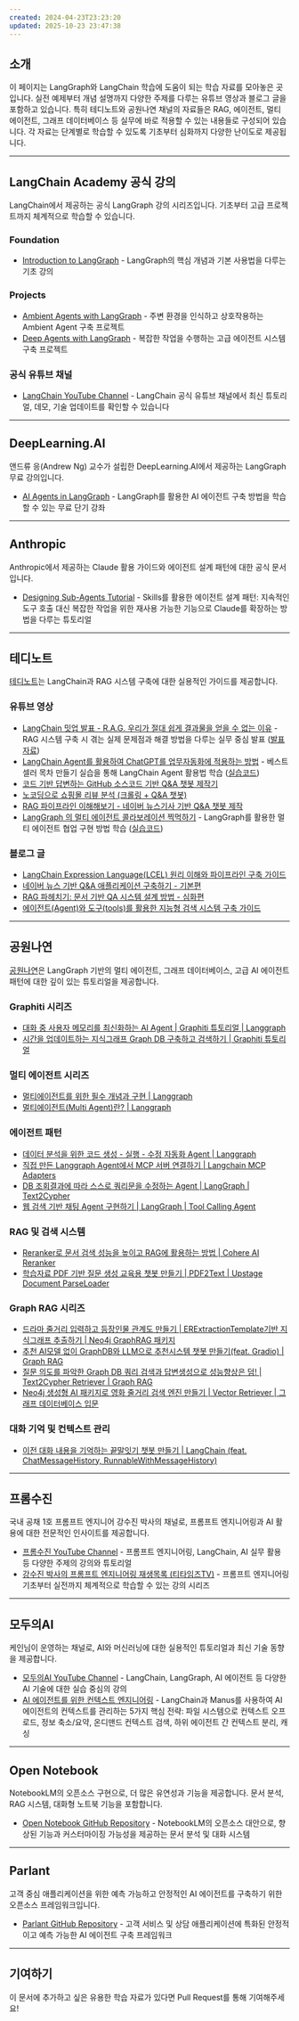 ```yaml
---
created: 2024-04-23T23:23:20
updated: 2025-10-23 23:47:38
---
```

## 소개

이 페이지는 LangGraph와 LangChain 학습에 도움이 되는 학습 자료를 모아놓은 곳입니다. 실전 예제부터 개념 설명까지 다양한 주제를 다루는 유튜브 영상과 블로그 글을 포함하고 있습니다. 특히 테디노트와 공원나연 채널의 자료들은 RAG, 에이전트, 멀티 에이전트, 그래프 데이터베이스 등 실무에 바로 적용할 수 있는 내용들로 구성되어 있습니다. 각 자료는 단계별로 학습할 수 있도록 기초부터 심화까지 다양한 난이도로 제공됩니다.

---

## LangChain Academy 공식 강의

LangChain에서 제공하는 공식 LangGraph 강의 시리즈입니다. 기초부터 고급 프로젝트까지 체계적으로 학습할 수 있습니다.

### Foundation

- [Introduction to LangGraph](https://academy.langchain.com/courses/take/intro-to-langgraph/) - LangGraph의 핵심 개념과 기본 사용법을 다루는 기초 강의

### Projects

- [Ambient Agents with LangGraph](https://academy.langchain.com/courses/take/ambient-agents/lessons/66147185-building-agents) - 주변 환경을 인식하고 상호작용하는 Ambient Agent 구축 프로젝트
- [Deep Agents with LangGraph](https://academy.langchain.com/courses/take/deep-agents-with-langgraph/lessons/68193153-welcome) - 복잡한 작업을 수행하는 고급 에이전트 시스템 구축 프로젝트

### 공식 유튜브 채널

- [LangChain YouTube Channel](https://www.youtube.com/@LangChain) - LangChain 공식 유튜브 채널에서 최신 튜토리얼, 데모, 기술 업데이트를 확인할 수 있습니다

---

## DeepLearning.AI

앤드류 응(Andrew Ng) 교수가 설립한 DeepLearning.AI에서 제공하는 LangGraph 무료 강의입니다.

- [AI Agents in LangGraph](https://www.deeplearning.ai/short-courses/ai-agents-in-langgraph/) - LangGraph를 활용한 AI 에이전트 구축 방법을 학습할 수 있는 무료 단기 강좌

---

## Anthropic

Anthropic에서 제공하는 Claude 활용 가이드와 에이전트 설계 패턴에 대한 공식 문서입니다.

- [Designing Sub-Agents Tutorial](https://github.com/anthropics/claude-cookbooks/blob/main/multimodal/using_sub_agents.ipynb) - Skills를 활용한 에이전트 설계 패턴: 지속적인 도구 호출 대신 복잡한 작업을 위한 재사용 가능한 기능으로 Claude를 확장하는 방법을 다루는 튜토리얼

---

## 테디노트

[테디노트](https://www.youtube.com/@teddynote)는 LangChain과 RAG 시스템 구축에 대한 실용적인 가이드를 제공합니다.

### 유튜브 영상

- [LangChain 밋업 발표 - R.A.G. 우리가 절대 쉽게 결과물을 얻을 수 없는 이유](https://www.youtube.com/watch?v=NfQrRQmDrcc) - RAG 시스템 구축 시 겪는 실제 문제점과 해결 방법을 다루는 실무 중심 발표 ([발표자료](https://aifactory.space/task/2719/discussion/830))
- [LangChain Agent를 활용하여 ChatGPT를 업무자동화에 적용하는 방법](https://youtu.be/2q1XlbFVzf8) - 베스트셀러 목차 만들기 실습을 통해 LangChain Agent 활용법 학습 ([실습코드](https://colab.research.google.com/drive/1juAwGGOEiz7h3XPtCFeRyfDB9hspQdHc?usp=sharing))
- [코드 기반 답변하는 GitHub 소스코드 기반 Q&A 챗봇 제작기](https://youtu.be/yB8b-lW_5HY)
- [노코딩으로 쇼핑몰 리뷰 분석 (크롤링 + Q&A 챗봇)](https://youtu.be/r5YyftofuII)
- [RAG 파이프라인 이해해보기 - 네이버 뉴스기사 기반 Q&A 챗봇 제작](https://youtu.be/1scMJH93v0M)
- [LangGraph 의 멀티 에이전트 콜라보레이션 찍먹하기](https://youtu.be/a8xNFN_Yyl0) - LangGraph를 활용한 멀티 에이전트 협업 구현 방법 학습 ([실습코드](https://colab.research.google.com/drive/1XtNE-JBfMTcvx9MqNOiJdW9ySs64GnZx?usp=sharing))

### 블로그 글

- [LangChain Expression Language(LCEL) 원리 이해와 파이프라인 구축 가이드](https://teddylee777.github.io/langchain/langchain-lcel/)
- [네이버 뉴스 기반 Q&A 애플리케이션 구축하기 - 기본편](https://teddylee777.github.io/langchain/rag-naver-news-qa/)
- [RAG 파헤치기: 문서 기반 QA 시스템 설계 방법 - 심화편](https://teddylee777.github.io/langchain/rag-tutorial/)
- [에이전트(Agent)와 도구(tools)를 활용한 지능형 검색 시스템 구축 가이드](https://teddylee777.github.io/langchain/langchain-agent/)

---

## 공원나연

[공원나연](https://www.youtube.com/@gongwon-nayeon)은 LangGraph 기반의 멀티 에이전트, 그래프 데이터베이스, 고급 AI 에이전트 패턴에 대한 깊이 있는 튜토리얼을 제공합니다.

### Graphiti 시리즈

- [대화 중 사용자 메모리를 최신화하는 AI Agent | Graphiti 튜토리얼 | Langgraph](https://youtu.be/nhzJTY3Iu6Y)
- [시간을 업데이트하는 지식그래프 Graph DB 구축하고 검색하기 | Graphiti 튜토리얼](https://youtu.be/y_s7T9GEfKg)

### 멀티 에이전트 시리즈

- [멀티에이전트를 위한 필수 개념과 구현 | Langgraph](https://youtu.be/KZOKLH-YLgs)
- [멀티에이전트(Multi Agent)란? | Langgraph](https://youtu.be/aoDsLxoKlPo)

### 에이전트 패턴

- [데이터 분석을 위한 코드 생성 - 실행 - 수정 자동화 Agent | Langgraph](https://youtu.be/ybNRWwo6dZk)
- [직접 만든 Langgraph Agent에서 MCP 서버 연결하기 | Langchain MCP Adapters](https://youtu.be/EaTUa3h1EtU)
- [DB 조회결과에 따라 스스로 쿼리문을 수정하는 Agent | LangGraph | Text2Cypher](https://youtu.be/O93x9JvDQd0)
- [웹 검색 기반 채팅 Agent 구현하기 | LangGraph | Tool Calling Agent](https://youtu.be/t4RdOgUReKo)

### RAG 및 검색 시스템

- [Reranker로 문서 검색 성능을 높이고 RAG에 활용하는 방법 | Cohere AI Reranker](https://youtu.be/12QnGI2NkYQ)
- [학습자료 PDF 기반 질문 생성 교육용 챗봇 만들기 | PDF2Text | Upstage Document ParseLoader](https://youtu.be/I5UwwdXHcrA)

### Graph RAG 시리즈

- [드라마 줄거리 입력하고 등장인물 관계도 만들기 | ERExtractionTemplate기반 지식그래프 추출하기 | Neo4j GraphRAG 패키지](https://youtu.be/Vj-xOhIMkZE)
- [추천 AI모델 없이 GraphDB와 LLM으로 추천시스템 챗봇 만들기(feat. Gradio) | Graph RAG](https://youtu.be/dzQZvebTvKc)
- [질문 의도를 파악한 Graph DB 쿼리 검색과 답변생성으로 성능향상은 덤! | Text2Cypher Retriever | Graph RAG](https://youtu.be/8uAVVJndHDw)
- [Neo4j 생성형 AI 패키지로 영화 줄거리 검색 엔진 만들기 | Vector Retriever | 그래프 데이터베이스 입문](https://youtu.be/FeAowtZB80w)

### 대화 기억 및 컨텍스트 관리

- [이전 대화 내용을 기억하는 끝말잇기 챗봇 만들기 | LangChain (feat. ChatMessageHistory, RunnableWithMessageHistory)](https://youtu.be/bm0S82f_FGI)

---

## 프롬수진

국내 공채 1호 프롬프트 엔지니어 강수진 박사의 채널로, 프롬프트 엔지니어링과 AI 활용에 대한 전문적인 인사이트를 제공합니다.

- [프롬수진 YouTube Channel](https://www.youtube.com/@프롬수진) - 프롬프트 엔지니어링, LangChain, AI 실무 활용 등 다양한 주제의 강의와 튜토리얼
- [강수진 박사의 프롬프트 엔지니어링 재생목록 (티타임즈TV)](https://www.youtube.com/playlist?list=PL7d4-rFjtYdK4-RGBJTXbgLI5a-H7lz7g) - 프롬프트 엔지니어링 기초부터 실전까지 체계적으로 학습할 수 있는 강의 시리즈

---

## 모두의AI

케인님이 운영하는 채널로, AI와 머신러닝에 대한 실용적인 튜토리얼과 최신 기술 동향을 제공합니다.

- [모두의AI YouTube Channel](https://www.youtube.com/@AI-km1yn) - LangChain, LangGraph, AI 에이전트 등 다양한 AI 기술에 대한 실습 중심의 강의
- [AI 에이전트를 위한 컨텍스트 엔지니어링](https://www.youtube.com/watch?v=6_BcCthVvb8) - LangChain과 Manus를 사용하여 AI 에이전트의 컨텍스트를 관리하는 5가지 핵심 전략: 파일 시스템으로 컨텍스트 오프로드, 정보 축소/요약, 온디맨드 컨텍스트 검색, 하위 에이전트 간 컨텍스트 분리, 캐싱

---

## Open Notebook

NotebookLM의 오픈소스 구현으로, 더 많은 유연성과 기능을 제공합니다. 문서 분석, RAG 시스템, 대화형 노트북 기능을 포함합니다.

- [Open Notebook GitHub Repository](https://github.com/lfnovo/open-notebook) - NotebookLM의 오픈소스 대안으로, 향상된 기능과 커스터마이징 가능성을 제공하는 문서 분석 및 대화 시스템

---

## Parlant

고객 중심 애플리케이션을 위한 예측 가능하고 안정적인 AI 에이전트를 구축하기 위한 오픈소스 프레임워크입니다.

- [Parlant GitHub Repository](https://github.com/emcie-co/parlant) - 고객 서비스 및 상담 애플리케이션에 특화된 안정적이고 예측 가능한 AI 에이전트 구축 프레임워크

---

## 기여하기

이 문서에 추가하고 싶은 유용한 학습 자료가 있다면 Pull Request를 통해 기여해주세요!
